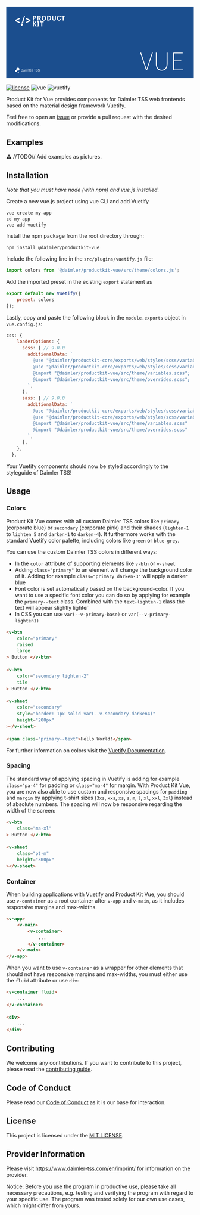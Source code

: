 <!-- SPDX-License-Identifier: MIT --->
<!-- © Daimler TSS GmbH --->
![Product Kit Vue Logo](./docs/images/productkit_vue_github_logo.png)

[![license](https://img.shields.io/badge/license-MIT-38de03e?style=flat)](LICENSE)
![vue](https://img.shields.io/badge/vue-2.6.11-brightgreen.svg)
![vuetify](https://img.shields.io/badge/vuetify-2.6.0-brightgreen.svg)

Product Kit for Vue provides components for Daimler TSS web frontends based on the material design framework Vuetify.

Feel free to open an [issue](https://github.com/mercedes-benz/product-kit_vue/issues) or provide a pull request with the desired modifications.

## Examples

⚠️ //TODO// Add examples as pictures.

## Installation

*Note that you must have node (with npm) and vue.js installed.*

Create a new vue.js project using vue CLI and add Vuetify
```console
vue create my-app
cd my-app
vue add vuetify
```

Install the npm package from the root directory through:
```console
npm install @daimler/productkit-vue
```

Include the following line in the `src/plugins/vuetify.js` file:
```javascript
import colors from '@daimler/productkit-vue/src/theme/colors.js';
```

Add the imported preset in the existing `export` statement as
```javascript
export default new Vuetify({
    preset: colors
});
```
Lastly, copy and paste the following block in the `module.exports` object in `vue.config.js`:
```javascript
css: {
    loaderOptions: {
      scss: { // 9.0.0
        additionalData: `
          @use "@daimler/productkit-core/exports/web/styles/scss/variables" as tokens;
          @use "@daimler/productkit-core/exports/web/styles/scss/variables-dark" as tokensDark;
          @import "@daimler/productkit-vue/src/theme/variables.scss";
          @import "@daimler/productkit-vue/src/theme/overrides.scss";
        `,
      },
      sass: { // 9.0.0
        additionalData: `
          @use "@daimler/productkit-core/exports/web/styles/scss/variables" as tokens
          @use "@daimler/productkit-core/exports/web/styles/scss/variables-dark" as tokensDark
          @import "@daimler/productkit-vue/src/theme/variables.scss"
          @import "@daimler/productkit-vue/src/theme/overrides.scss"
        `,
      },
    },
  },
```

Your Vuetify components should now be styled accordingly to the styleguide of Daimler TSS!

## Usage

### Colors
Product Kit Vue comes with all custom Daimler TSS colors like `primary` (corporate blue) or `secondary` (corporate pink) and their shades (`lighten-1` to `lighten 5` and `darken-1` to `darken-4`). It furthermore works with the standard Vuetify color palette, including colors like `green` or `blue-grey`. 

You can use the custom Daimler TSS colors in different ways:
- In the `color` attribute of supporting elements like `v-btn` or `v-sheet`
- Adding `class="primary"` to an element will change the background color of it. Adding for example `class="primary darken-3"` will apply a darker blue
- Font color is set automatically based on the background-color. If you want to use a specific font color you can do so by applying for example the `primary--text` class. Combined with the `text-lighten-1` class the text will appear slightly lighter
- In CSS you can use `var(--v-primary-base)` or `var(--v-primary-lighten1)`
```html
<v-btn
    color="primary"
    raised
    large
> Button </v-btn>

<v-btn
    color="secondary lighten-2"
    tile
> Button </v-btn>

<v-sheet
    color="secondary"
    style="border: 1px solid var(--v-secondary-darken4)"
    height="200px"
></v-sheet>

<span class="primary--text">Hello World!</span>
```
For further information on colors visit the [Vuetify Documentation](https://vuetifyjs.com/en/styles/colors/).

### Spacing
The standard way of applying spacing in Vuetify is adding for example `class="pa-4"` for padding or `class="ma-4"` for margin. With Product Kit Vue, you are now also able to use custom and responsive spacings for `padding` and `margin` by applying t-shirt sizes (`3xs`, `xxs`, `xs`, `s`, `m`, `l`, `xl`, `xxl`, `3xl`) instead of absolute numbers. The spacing will now be responsive regarding the width of the screen:
```html
<v-btn
    class="ma-xl"
> Button </v-btn>

<v-sheet
    class="pt-m"
    height="300px"
></v-sheet>
```

### Container
When building applications with Vuetify and Product Kit Vue, you should use `v-container` as a root container after `v-app` and `v-main`, as it includes responsive margins and max-widths.
```html
<v-app>
    <v-main>
        <v-container>
            ...
        </v-container>
    </v-main>
</v-app>
```
When you want to use `v-container` as a wrapper for other elements that should not have responsive margins and max-widths, you must either use the `fluid` attribute or use `div`:
```html
<v-container fluid>
    ...
</v-container>

<div>
    ...
</div>
```


## Contributing

We welcome any contributions.
If you want to contribute to this project, please read the [contributing guide](CONTRIBUTING.md).

## Code of Conduct

Please read our [Code of Conduct](https://github.com/Daimler/daimler-foss/blob/master/CODE_OF_CONDUCT.md) as it is our base for interaction.

## License

This project is licensed under the [MIT LICENSE](LICENSE).

## Provider Information

Please visit <https://www.daimler-tss.com/en/imprint/> for information on the provider.

Notice: Before you use the program in productive use, please take all necessary precautions,
e.g. testing and verifying the program with regard to your specific use.
The program was tested solely for our own use cases, which might differ from yours.
